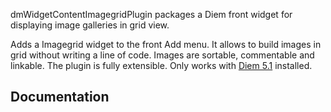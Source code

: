 dmWidgetContentImagegridPlugin packages a Diem front widget for displaying image galleries in grid view.

Adds a Imagegrid widget to the front Add menu.
It allows to build images in grid without writing a line of code.
Images are sortable, commentable and linkable.
The plugin is fully extensible. Only works with [Diem 5.1](http://diem-project.org/) installed.

Documentation
-------------

